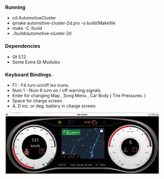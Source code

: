 ### Running ###

- cd AutomotiveCluster
- qmake automotive-cluster-2d.pro -o build/Makefile
- make -C /build
- ./build/automotive-cluster-2d

### Dependencies ###

- Qt 5.12
- Some Extra Qt Modules

### Keyboard Bindings.
- F1 - F4 turn on/off iso icons.
- Num 1 - Num 6 turn on / off warning signals.
- Enter for changing Map , Song Menu , Car Body ( Tire Pressures. )
- Space for charge screen
- A, D inc. or deg. battery in charge screen.

![Alt text](images/demo.png)
